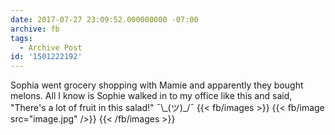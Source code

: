 ```yaml
---
date: 2017-07-27 23:09:52.000000000 -07:00
archive: fb
tags: 
  - Archive Post
id: '1501222192'
---
```


Sophia went grocery shopping with Mamie and apparently they bought melons. All I know is Sophie walked in to my office like this and said, "There's a lot of fruit in this salad!" ¯\\\_(ツ)\_/¯
{{< fb/images >}}
{{< fb/image src="image.jpg" />}}
{{< /fb/images >}}
